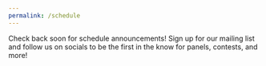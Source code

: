 ```yaml
---
permalink: /schedule
---
```


Check back soon for schedule announcements! Sign up for our mailing list and follow us on socials to be the first in the know for panels, contests, and more!